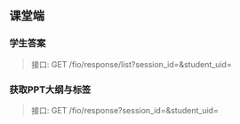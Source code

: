 ## 课堂端

### 学生答案

> 接口: GET /fio/response/list?session_id=&student_uid=

### 获取PPT大纲与标签

> 接口: GET /fio/response?session_id=&student_uid=
